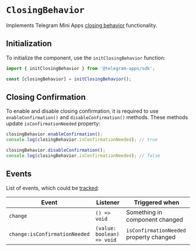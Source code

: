 # `ClosingBehavior`

Implements Telegram Mini
Apps [closing behavior](../../../platform/closing-behavior.md) functionality.

## Initialization

To initialize the component, use the `initClosingBehavior` function:

```typescript
import { initClosingBehavior } from '@telegram-apps/sdk';

const [closingBehavior] = initClosingBehavior();  
```

## Closing Confirmation

To enable and disable closing confirmation, it is required to use `enableConfirmation()`
and `disableConfirmation()` methods. These methods update `isConfirmationNeeded` property:

```typescript  
closingBehavior.enableConfirmation();
console.log(closingBehavior.isConfirmationNeeded); // true  

closingBehavior.disableConfirmation();
console.log(closingBehavior.isConfirmationNeeded); // false
```

## Events

List of events, which could be [tracked](../components#events):

| Event                         | Listener                   | Triggered when                          |
|-------------------------------|----------------------------|-----------------------------------------|
| `change`                      | `() => void`               | Something in component changed          |
| `change:isConfirmationNeeded` | `(value: boolean) => void` | `isConfirmationNeeded` property changed |
